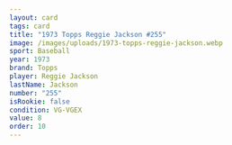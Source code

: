 ```yaml
---
layout: card
tags: card
title: "1973 Topps Reggie Jackson #255"
image: /images/uploads/1973-topps-reggie-jackson.webp
sport: Baseball
year: 1973
brand: Topps
player: Reggie Jackson
lastName: Jackson
number: "255"
isRookie: false
condition: VG-VGEX
value: 8
order: 10
---
```

